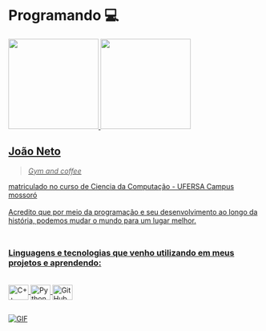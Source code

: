 # Programando 💻

<div align="left">
  <a href="https://github.com/JaoNeto26">
  <img height="180em" src="https://github-readme-stats.vercel.app/api/top-langs/?username=JaoNeto26&layout=compact&langs_count=7&theme=dracula%22/%3E)"/>
  <img height="180em" src="https://github-readme-stats.vercel.app/api?username=JaoNeto26&show_icons=true&theme=dracula&include_all_commits=true&count_private=true%22/%3E)"/>
</div>
 
 ## João Neto
 
 > *Gym and coffee*

matriculado no curso de Ciencia da Computação - UFERSA Campus mossoró <br> <br>Acredito que por meio da programação e seu desenvolvimento ao longo da história, podemos mudar o mundo para um lugar melhor. 
<br>
<br>
 
 ##

### Linguagens e tecnologias que venho utilizando em meus projetos e aprendendo:
<div style="display: inline_block"><br>
  <img align="center" alt="C++" height="30" width="40" src="https://upload.wikimedia.org/wikipedia/commons/thumb/1/18/ISO_C%2B%2B_Logo.svg/306px-ISO_C%2B%2B_Logo.svg.png">
  <img align="center" alt="Python" height="30" width="40" src="https://cdn.jsdelivr.net/gh/devicons/devicon/icons/python/python-original-wordmark.svg">
  <img align="center" alt="GitHub" height="30" width="40" src="https://cdn.jsdelivr.net/gh/devicons/devicon/icons/github/github-original-wordmark.svg">
</div>
  
  ##
<img align="center" alt="GIF" src="https://media.giphy.com/media/Yfl7CS7vQqnebA69aH/giphy.gif"/>
